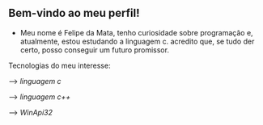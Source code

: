 ## Bem-vindo ao meu perfil!
- Meu nome é Felipe da Mata, tenho curiosidade sobre programação e, atualmente, estou estudando a linguagem c.
acredito que, se tudo der certo, posso conseguir um futuro promissor.

Tecnologias do meu interesse:

⟶ _linguagem c_

⟶ _linguagem c++_

⟶ _WinApi32_
